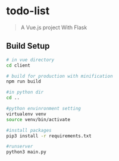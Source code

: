 # todo-list

> A Vue.js project
> With Flask
## Build Setup

``` bash
# in vue directory
cd client

# build for production with minification
npm run build

#in python dir
cd ..

#python envinronment setting
virtualenv venv
source venv/bin/activate

#install packages
pip3 install -r requirements.txt

#runserver
python3 main.py

